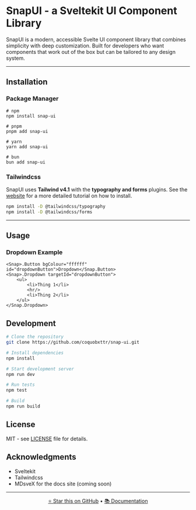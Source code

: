 # **SnapUI - a Sveltekit UI Component Library**

SnapUI is a modern, accessible Svelte UI component library that combines simplicity with deep customization. Built for developers who want components that work out of the box but can be tailored to any design system.

---

## **Installation**

### **Package Manager**
```bashf
# npm
npm install snap-ui

# pnpm
pnpm add snap-ui

# yarn
yarn add snap-ui

# bun
bun add snap-ui
```

### **Tailwindcss**
SnapUI uses **Tailwind v4.1** with the **typography and forms** plugins. See the [website](https://tailwindcss.com/docs/installation/framework-guides/sveltekit) for a more detailed tutorial on how to install.

```bash
npm install -D @tailwindcss/typography
npm install -D @tailwindcss/forms
```

---
## **Usage**

### **Dropdown Example**
```svelte
<Snap>.Button bgColour="ffffff" id="dropdownButton">Dropdown</Snap.Button>
<Snap>.Dropdown targetId="dropdownButton">
    <ul>
        <li>Thing 1</li>
        <hr/>
        <li>Thing 2</li>
    </ul>
</Snap.Dropdown>
```

## **Development**

```bash
# Clone the repository
git clone https://github.com/coquobxttr/snap-ui.git

# Install dependencies
npm install

# Start development server
npm run dev

# Run tests
npm test

# Build
npm run build
```

## **License**

MIT - see [LICENSE](LICENSE.md) file for details.

## **Acknowledgments**

- Sveltekit
- Tailwindcss
- MDsveX for the docs site (coming soon)

---

<div align="center">
<a href="[https://github.com/coquobxttr/snap-ui.git]">⭐ Star this on GitHub</a> •
<a href="[docs-url]">📚 Documentation</a>
</div>